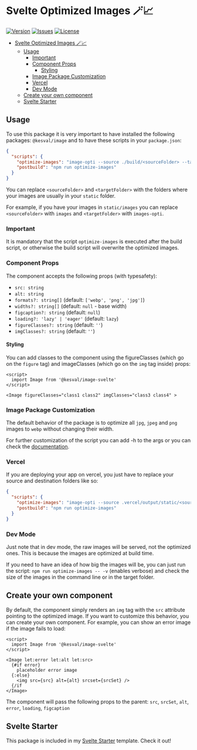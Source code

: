 # Svelte Optimized Images 🪄📈

[![Version](https://img.shields.io/npm/v/@kesval/image-svelte?style=for-the-badge)](https://www.npmjs.com/package/@kesval/image-svelte) [![Issues](https://img.shields.io/github/issues/xKesvaL/image-svelte?style=for-the-badge)](https://github.com/xKesvaL/image-svelte/issues) [![License](https://img.shields.io/github/license/xKesvaL/image-svelte?style=for-the-badge)](https://github.com/xKesvaL/image-svelte/blob/main/LICENSE)

- [Svelte Optimized Images 🪄📈](#svelte-optimized-images-)
  - [Usage](#usage)
    - [Important](#important)
    - [Component Props](#component-props)
      - [Styling](#styling)
    - [Image Package Customization](#image-package-customization)
    - [Vercel](#vercel)
    - [Dev Mode](#dev-mode)
  - [Create your own component](#create-your-own-component)
  - [Svelte Starter](#svelte-starter)

## Usage

To use this package it is very important to have installed the following packages: `@kesval/image` and to have these scripts in your `package.json`:

```json
{
  "scripts": {
    "optimize-images": "image-opti --source ./build/<sourceFolder> --target ./build/<targetFolder>",
    "postbuild": "npm run optimize-images"
  }
}
```

You can replace `<sourceFolder>` and `<targetFolder>` with the folders where your images are usually in your `static` folder.

For example, if you have your images in `static/images` you can replace `<sourceFolder>` with `images` and `<targetFolder>` with `images-opti`.

### Important

It is mandatory that the script `optimize-images` is executed after the build script, or otherwise the build script will overwrite the optimized images.

### Component Props

The component accepts the following props (with typesafety):

- `src: string`
- `alt: string`
- `formats?: string[]` (default: `['webp', 'png', 'jpg']`)
- `widths?: string[]` (default: `null` - base width)
- `figcaption?: string` (default: `null`)
- `loading?: 'lazy' | 'eager'` (default: `lazy`)
- `figureClasses?: string` (default: `''`)
- `imgClasses?: string` (default: `''`)

#### Styling

You can add classes to the component using the figureClasses (which go on the `figure` tag) and imageClasses (which go on the `img` tag inside) props:

```svelte
<script>
  import Image from '@kesval/image-svelte'
</script>

<Image figureClasses="class1 class2" imgClasses="class3 class4" >
```

### Image Package Customization

The default behavior of the package is to optimize all `jpg`, `jpeg` and `png` images to `webp` without changing their width.

For further customization of the script you can add -h to the args or you can check the [documentation](https://github.com/kesval/image).

### Vercel

If you are deploying your app on vercel, you just have to replace your source and destination folders like so:

```json
{
  "scripts": {
    "optimize-images": "image-opti --source .vercel/output/static/<sourceFolder> --target .vercel/output/static/<targetFolder>",
    "postbuild": "npm run optimize-images"
  }
}
```

### Dev Mode

Just note that in dev mode, the raw images will be served, not the optimized ones. This is because the images are optimized at build time.

If you need to have an idea of how big the images will be, you can just run the script: `npm run optimize-images -- -v` (enables verbose) and check the size of the images in the command line or in the target folder.

## Create your own component

By default, the component simply renders an `img` tag with the `src` attribute pointing to the optimized image. If you want to customize this behavior, you can create your own component. For example, you can show an error image if the image fails to load:

```svelte
<script>
  import Image from '@kesval/image-svelte'
</script>

<Image let:error let:alt let:src>
  {#if error}
    placeholder error image
  {:else}
    <img src={src} alt={alt} srcset={srcSet} />
  {/if
</Image>
```

The component will pass the following props to the parent:
`src`, `srcSet`, `alt`, `error`, `loading`, `figcaption`

## Svelte Starter

This package is included in my [Svelte Starter](
  https://github.com/xKesvaL/starter-svelte
) template. Check it out!
